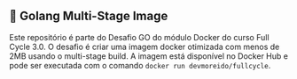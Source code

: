 ## **🐳 Golang Multi-Stage Image**

Este repositório é parte do Desafio GO do módulo Docker do curso Full Cycle 3.0. O desafio é criar uma imagem docker otimizada com menos de 2MB usando o multi-stage build. A imagem está disponível no Docker Hub e pode ser executada com o comando `docker run devmoreido/fullcycle`.